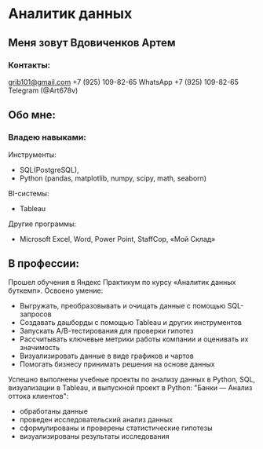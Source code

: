 # Аналитик данных

## Меня зовут Вдовиченков Артем
### Контакты:
grib101@gmail.com
+7 (925) 109-82-65 WhatsApp
+7 (925) 109-82-65 Telegram (@Art678v)

## Обо мне:

### Владею навыками:

Инструменты:
- SQL(PostgreSQL), 
- Python (pandas, matplotlib, numpy, scipy, math, seaborn)

BI-системы:
- Tableau

Другие программы:
- Microsoft Excel, Word, Power Point, StaffCop, «Мой Склад»

## В профессии:

Прошел обучения в Яндекс Практикум по курсу «Аналитик данных буткемп». Освоено умение:

- Выгружать, преобразовывать и очищать данные с помощью SQL-запросов
- Создавать дашборды с помощью Tableau и других инструментов
- Запускать А/В-тестирования для проверки гипотез
- Рассчитывать ключевые метрики работы компании и оценивать их значимость
- Визуализировать данные в виде графиков и чартов
- Помогать бизнесу принимать решения на основе данных

Успешно выполнены учебные проекты по анализу данных в Python, SQL, визуализации в Tableau, и выпускной проект в Python: "Банки — Анализ оттока клиентов":

- обработаны данные
- проведен исследовательский анализ данных
- сформулированы и проверены статистические гипотезы
- визуализированы результаты исследования


